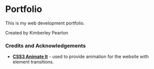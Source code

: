 # Portfolio

This is my web development portfolio.

Created by Kimberley Pearton

### Credits and Acknowledgements

 - [**CSS3 Animate It**](https://jackonthe.net/css3animateit/) - used to provide animation for the website with element transitions.